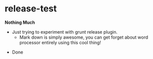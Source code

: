 # release-test

**Nothing Much**

* Just trying to experiment with grunt release plugin.
  * Mark down is simply awesome, you can get forget about word processor entirely using this cool thing!

- Done
